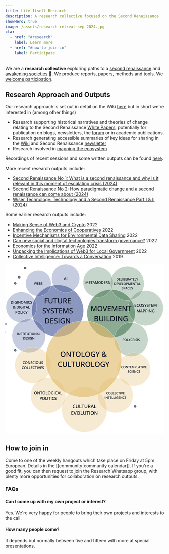 ```yaml
---
title: Life Itself Research
description: A research collective focused on the Second Renaissance
showHero: true
image: /assets/research-retreat-sep-2024.jpg
cta:
  - href: "#research"
    label: Learn more
  - href: "#how-to-join-in"
    label: Participate
---
```


We are a **research collective** exploring paths to a [second renaissance](https://secondrenaissance.net/) and [awakening societies](https://lifeitself.org/learn/awakening-society) 🌻. We produce reports, papers, methods and tools. We [welcome participation](#how-to-join-in).

<a id="research"></a>

## Research Approach and Outputs

Our research approach is set out in detail on the Wiki [here](https://wiki.secondrenaissance.net/wiki/Second_Renaissance_Research_approach) but in short we're interested in (among other things)

- Research supporting historical narratives and theories of change relating to the Second Renaissance [White Papers](https://secondrenaissance.net/paper), potentially for publication on blogs, newsletters, the [forum](https://forum.secondrenaissance.net/) or in academic publications.
- Research generating accessible summaries of key ideas for sharing in the [Wiki](https://wiki.secondrenaissance.net/wiki/Second_Renaissance_wiki) and Second Renaissance [newsletter](https://news.secondrenaissance.net/)
- Research involved in [mapping the ecosystem](https://secondrenaissance.net/ecosystem)

Recordings of recent sessions and some written outputs can be found [here](https://news.lifeitself.org/s/research).

More recent research outputs include:

- [Second Renaissance No 1: What is a second renaissance and why is it relevant in this moment of escalating crisis (2024)](https://secondrenaissance.net/paper)
- [Second Renaissance No 2: How paradigmatic change and a second renaissance can come about (2024)](https://secondrenaissance.net/paper)
- [Wiser Technology: Technology and a Second Renaissance Part I & II (2024)](https://news.secondrenaissance.net/p/wiser-technology-technology-and-a)

Some earlier research outputs include:

- [Making Sense of Web3 and Crypto](https://web3.lifeitself.org/)  2022
- [Enhancing the Economics of Cooperatives](https://lifeitself.org/labs)  2022
- [Incentive Mechanisms for Environmental Data Sharing](https://lifeitself.org/labs) 2022
- [Can new social and digital technologies transform governance?](https://lifeitself.org/labs)  2022
- [Economics for the Information Age](https://lifeitself.org/labs)  2022
- [Unpacking the Implications of Web3 for Local Government](https://lifeitself.org/labs) 2022
- [Collective Intelligence: Towards a Conversation](https://lifeitself.org/blog/2020/08/28/collective-intelligence) 2019

![](/assets/viz-research-topics-2023.png)


## How to join in

Come to one of the weekly hangouts which take place on Friday at 5pm European. Details in the [[community|community calendar]]. If you're a good fit, you can then request to join the Research Whatsapp group, with plenty more opportunities for collaboration on research outputs.

### FAQs

#### Can I come up with my own project or interest?

Yes. We're very happy for people to bring their own projects and interests to the call.

#### How many people come?

It depends but normally between five and fifteen with more at special presentations.
